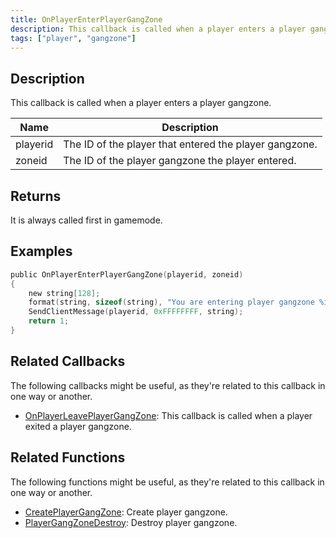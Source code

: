 ```yaml
---
title: OnPlayerEnterPlayerGangZone
description: This callback is called when a player enters a player gangzone
tags: ["player", "gangzone"]
---
```


## Description

This callback is called when a player enters a player gangzone.

| Name     | Description                            |
| -------- | -------------------------------------- |
| playerid | The ID of the player that entered the player gangzone. |
| zoneid | The ID of the player gangzone the player entered. |

## Returns

It is always called first in gamemode.

## Examples

```c
public OnPlayerEnterPlayerGangZone(playerid, zoneid)
{
    new string[128];
    format(string, sizeof(string), "You are entering player gangzone %i", zoneid);
    SendClientMessage(playerid, 0xFFFFFFFF, string);
    return 1;
}
```

## Related Callbacks

The following callbacks might be useful, as they're related to this callback in one way or another. 

- [OnPlayerLeavePlayerGangZone](OnPlayerLeavePlayerGangZone): This callback is called when a player exited a player gangzone. 

## Related Functions

The following functions might be useful, as they're related to this callback in one way or another. 

- [CreatePlayerGangZone](../functions/CreatePlayerGangZone): Create player gangzone.
- [PlayerGangZoneDestroy](../functions/PlayerGangZoneDestroy): Destroy player gangzone.
